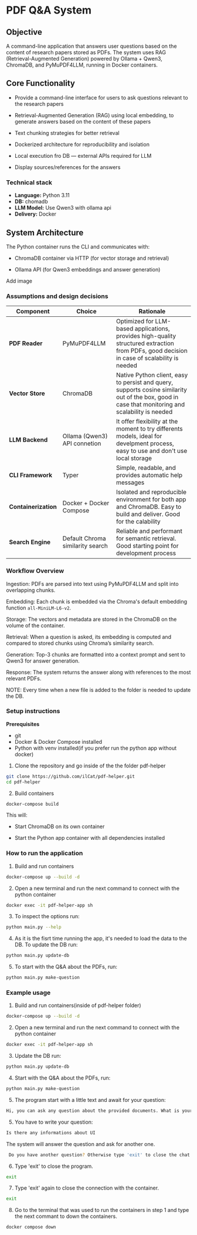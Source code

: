 # PDF Q&A System

## Objective
A command-line application that answers user questions based on the content of research papers stored as PDFs.
The system uses RAG (Retrieval-Augmented Generation) powered by Ollama + Qwen3, ChromaDB, and PyMuPDF4LLM, running in Docker containers.


## Core Functionality

   - Provide a command-line interface for users to ask questions relevant to the research papers
   
   - Retrieval-Augmented Generation (RAG) using local embedding, to generate answers based on the content of these papers
   
   - Text chunking strategies for better retrieval
   
   - Dockerized architecture for reproducibility and isolation

   - Local execution fro DB — external APIs required for LLM

   - Display sources/references for the answers

### Technical stack

- **Language:** Python 3.11
- **DB:** chomadb
- **LLM Model:** Use Qwen3 with ollama api
- **Delivery:** Docker

## System Architecture

The Python container runs the CLI and communicates with:

   - ChromaDB container via HTTP (for vector storage and retrieval)

   - Ollama API (for Qwen3 embeddings and answer generation)

Add image

### Assumptions and design decisions
| Component            | Choice                           | Rationale                                                                                   |
| -------------------- | -------------------------------- | ------------------------------------------------------------------------------------------- |
| **PDF Reader**       | PyMuPDF4LLM                      | Optimized for LLM-based applications, provides high-quality structured extraction from PDFs, good decision in case of scalability is needed   |
| **Vector Store**     | ChromaDB                         | Native Python client, easy to persist and query, supports cosine similarity out of the box, good in case that monitoring and scalability is needed |
| **LLM Backend**      | Ollama (Qwen3) API connetion     | It offer flexibility at the moment to try differents models, ideal for develpment process, easy to use and don't use local storage                   |
| **CLI Framework**    | Typer                            | Simple, readable, and provides automatic help messages                                                                          |
| **Containerization** | Docker + Docker Compose          | Isolated and reproducible environment for both app and ChromaDB. Easy to build and deliver. Good for the calability                                     |
| **Search Engine**    | Default Chroma similarity search | Reliable and performant for semantic retrieval. Good starting point for development process                                                            |

### Workflow Overview

Ingestion:
PDFs are parsed into text using PyMuPDF4LLM and split into overlapping chunks.

Embedding:
Each chunk is embedded via the Chroma's default embedding function `all-MiniLM-L6-v2`.

Storage:
The vectors and metadata are stored in the ChromaDB on the volume of the container.

Retrieval:
When a question is asked, its embedding is computed and compared to stored chunks using Chroma’s similarity search.

Generation:
Top-3 chunks are formatted into a context prompt and sent to Qwen3 for answer generation.

Response:
The system returns the answer along with references to the most relevant PDFs.

NOTE: Every time when a new file is added to the folder is needed to update the DB.

### Setup instructions
**Prerequisites**
* git 
* Docker & Docker Compose installed
* Python with venv installed(if you prefer run the python app without docker)
1. Clone the repository and go inside of the the folder pdf-helper
```bash
git clone https://github.com/ilCat/pdf-helper.git
cd pdf-helper
```
2. Build containers
```bash
docker-compose build 
```
This will:

* Start ChromaDB on its own container

* Start the Python app container with all dependencies installed

### How to run the application
1. Build and run containers
```bash
docker-compose up --build -d
```
2. Open a new terminal  and run the next command to connect with the python container 
```bash
docker exec -it pdf-helper-app sh
```
3. To inspect the options run:
```bash
python main.py --help 
```
4. As it is the fisrt time running the app, it's needed to load the data to the DB. To update the DB  run:
```bash
python main.py update-db
```
5. To start  with the Q&A about the PDFs, run:
```bash
python main.py make-question
```

### Example usage
1. Build and run containers(inside of pdf-helper folder)
```bash
docker-compose up --build -d
```
2. Open a new terminal  and run the next command to connect with the python container 
```bash
docker exec -it pdf-helper-app sh
```
3. Update the DB  run:
```bash
python main.py update-db
```
4. Start  with the Q&A about the PDFs, run:
```bash
python main.py make-question
```

5. The program start with a little text and await for your question:
```bash
Hi, you can ask any question about the provided documents. What is your question about the papers?:
```
5. You have to write your question:
```bash
Is there any informations about UI
```
The system will answer the question and ask for another one.
```bash
 Do you have another question? Otherwise type 'exit' to close the chat
```
6. Type 'exit' to close the program.
```bash
exit
```
7. Type 'exit' again to close the connection with the container.
```bash
exit
```
8. Go to the terminal that was used to run the containers in step 1  and type the next commant to down the containers.
```bash
docker compose down 
```